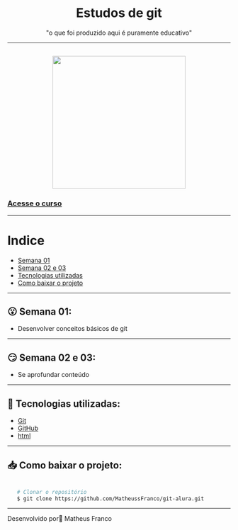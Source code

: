 <h1 align="center">Estudos de git</h1>
<p align="center">"o que foi produzido aqui é puramente educativo"</p>

---
<h2 align="center">
  <img src="https://c.tenor.com/o5ewu4vTJ58AAAAd/old-man-computer.gif" width=300px >
</h2>
<h3>
  <a href="https://www.alura.com.br/">Acesse o curso<a>
</h3>

---

# Indice
- [Semana 01](-semana-01)
- [Semana 02 e 03](-semana-02-e-03)
- [Tecnologias utilizadas](-tecnologias-utilizadas)
- [Como baixar o projeto](-como-baixar-o-projeto)
---

## 😮 Semana 01:
- Desenvolver conceitos básicos de git 
---

## 😏 Semana 02 e 03:
- Se aprofundar conteúdo
---
    
## 🤖 Tecnologias utilizadas:
- [Git](https://git-scm.com/)
- [GitHub](https://github.com)
- [html](https://www.w3schools.com/html/)
---
    
## 📥 Como baixar o projeto:

 ```bash 
    
    # Clonar o repositório 
    $ git clone https://github.com/MatheussFranco/git-alura.git

```
---
Desenvolvido por🦎 Matheus Franco 
